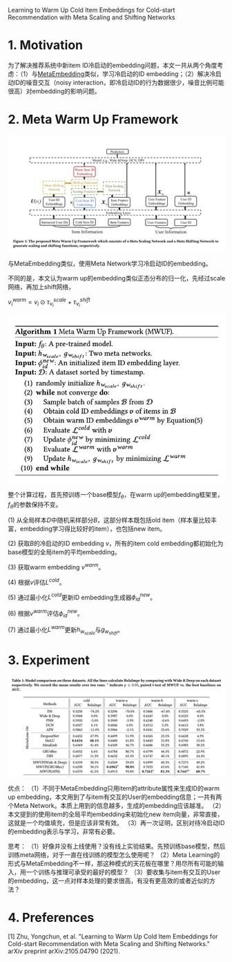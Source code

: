Learning to Warm Up Cold Item Embeddings for Cold-start Recommendation with Meta Scaling and Shifting Networks


# 1. Motivation

为了解决推荐系统中新item ID冷启动的embedding问题，本文一共从两个角度考虑：（1）与[MetaEmbedding](https://www.jianshu.com/p/2389165c678d)类似，学习冷启动的ID embedding；（2）解决冷启动ID的噪音交互（noisy interaction，即冷启动ID的行为数据很少，噪音比例可能很高）对embedding的影响问题。

# 2. Meta Warm Up Framework

<img src='images/mwuf_overview.jpg'>

与MetaEmbedding类似，使用Meta Network学习冷启动ID的embedding。

不同的是，本文认为warm up的embedding类似正态分布的归一化，先经过scale网络，再加上shift网络，

$v_i^{warm} = v_i \odot \tau_{v_i}^{scale} + \tau_{v_i}^{shift}$

<img src='images/mwuf_algorithm.jpg'>

整个计算过程，首先预训练一个base模型$f_\theta$，在warm up的embedding框架里，$f_\theta$的参数保持不变。

(1) 从全局样本$D$中随机采样部分$B$，这部分样本既包括old item（样本量比较丰富，embedding学习得比较好的item），也包括new item。

(2) 获取$B$的冷启动的ID embedding $v$，所有的item cold embedding都初始化为base模型的全局item的平均embedding。

 (3) 获取warm embedding $v^{warm}$。

 (4) 根据$v$评估$L^{cold}$。

 (5) 通过最小化$L^{cold}$更新ID embedding生成器$\phi_{id}^{new}$。

 (6) 根据$v^{warm}$评估$\phi_{id}^{new}$。

 (7) 通过最小化$L^{warm}$更新$h_{w_{scale}}$与$g_{w_{shift}}$。


# 3. Experiment

<img src='images/mwuf_result.jpg'>

优点：
（1）不同于MetaEmbedding只用item的attribute属性来生成ID的warm up embedding，本文用到了与item有交互的User的embedding信息；一共有两个Meta Network。本质上用到的信息越多，生成的embedding应该越准。
（2）本文提到的使用item的全局平均embedding来初始化new item向量，非常直接，这就是一个均值填充，但是应该非常有效。
（3）再一次证明，区别对待冷启动ID的embedding表示与学习，非常有必要。

思考：
（1）好像并没有上线使用？没有线上实验结果。先预训练base模型，然后训练meta网络，对于一直在线训练的模型怎么使用呢？
（2）Meta Learning的形式与MetaEmbedding不一样，那这种模式的天花板在哪里？用尽所有可能的输入，用一个训练与推理可承受的最好的模型？
（3）要收集与item有交互的User的embedding，这一点对样本处理的要求很高，有没有更高效的或者近似的方法？

# 4. Preferences

[1] Zhu, Yongchun, et al. "Learning to Warm Up Cold Item Embeddings for Cold-start Recommendation with Meta Scaling and Shifting Networks." arXiv preprint arXiv:2105.04790 (2021).
